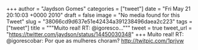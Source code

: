 
+++
author = "Jaydson Gomes"
categories = ["tweet"]
date = "Fri May 21 20:10:03 +0000 2010"
draft = false
image = "No media found for this Tweet"
slug = "38066cd9d637e51e42434a391238496daea2c223"
tags = ["tweet"]
title = """Muito real! RT: @igoresco..."""
tweet = true
tweet_url = "https://twitter.com/jaydson/status/14450030348"
+++
Muito real! RT: @igorescobar: Por que as mulheres choram?  http://twitpic.com/1prjvw
